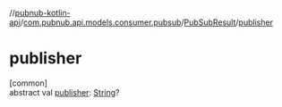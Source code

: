 //[pubnub-kotlin-api](../../../index.md)/[com.pubnub.api.models.consumer.pubsub](../index.md)/[PubSubResult](index.md)/[publisher](publisher.md)

# publisher

[common]\
abstract val [publisher](publisher.md): [String](https://kotlinlang.org/api/latest/jvm/stdlib/kotlin/-string/index.html)?
